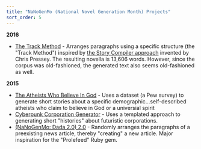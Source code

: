 ```yaml
---
title: "NaNoGenMo (National Novel Generation Month) Projects"
sort_order: 5
---
```

<strong>2016</strong>
<ul>
  <li><a href="https://github.com/NaNoGenMo/2016/issues/15">The Track Method</a> - Arranges paragraphs using a specific structure (the "Track Method") inspired by <a href="https://gist.github.com/cpressey/6324fff6ef0dfdf69b96">the Story Compiler approach</a> invented by Chris Pressey. The resulting novella is 13,606 words. However, since the corpus was old-fashioned, the generated text also seems old-fashioned as well.</li>
</ul>
<strong>2015</strong>
<ul>
  <li><a href="https://github.com/dariusk/NaNoGenMo-2015/issues/45">The Atheists Who Believe In God</a> - Uses a dataset (a Pew survey) to generate short stories about a specific demographic...self-described atheists who claim to believe in God or a universial spirit</li>
  <li><a href="https://github.com/dariusk/NaNoGenMo-2015/issues/168">Cyberpunk Corporation Generator</a> - Uses a templated approach to generating short "histories" about futuristic corporations.</li>
  <li><a href="https://github.com/dariusk/NaNoGenMo-2015/issues/180">(NaNoGenMo: Dada 2.0) 2.0</a> - Randomly arranges the paragraphs of a preexisting news article, thereby "creating" a new article. Major inspiration for the "Prolefeed" Ruby gem.</li>
</ul>

